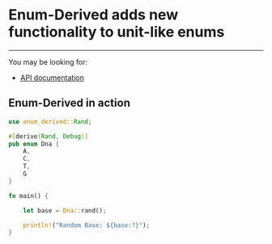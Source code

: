 <!-- Enum-Derived readme rendered on crates.io -->

# Enum-Derived adds new functionality to unit-like enums

---

You may be looking for:

- [API documentation](https://docs.rs/enum-derived)

## Enum-Derived in action

```rust
use enum_derived::Rand;

#[derive(Rand, Debug)]
pub enum Dna {
    A,
    C,
    T,
    G
}

fn main() {

    let base = Dna::rand();

    println!("Random Base: ${base:?}");
}
```
